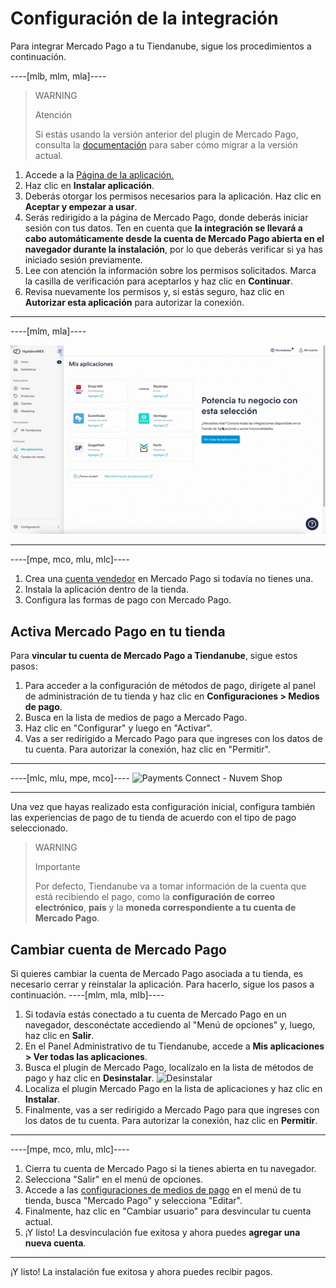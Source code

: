 # Configuración de la integración
 
Para integrar Mercado Pago a tu Tiendanube, sigue los procedimientos a continuación.

----[mlb, mlm, mla]----
> WARNING
>
> Atención
>
> Si estás usando la versión anterior del plugin de Mercado Pago, consulta la [documentación](/developers/es/docs/nuvemshop/how-tos/migration) para saber cómo migrar a la versión actual.

1. Accede a la [Página de la aplicación.](https://www.tiendanube.com/tienda-aplicaciones-nube/mercado-pago)
2. Haz clic en **Instalar aplicación**.
3. Deberás otorgar los permisos necesarios para la aplicación. Haz clic en **Aceptar y empezar a usar**.
4. Serás redirigido a la página de Mercado Pago, donde deberás iniciar sesión con tus datos. Ten en cuenta que **la integración se llevará a cabo automáticamente desde la cuenta de Mercado Pago abierta en el navegador durante la instalación**, por lo que deberás verificar si ya has iniciado sesión previamente.
5. Lee con atención la información sobre los permisos solicitados. Marca la casilla de verificación para aceptarlos y haz clic en **Continuar**.
6. Revisa nuevamente los permisos y, si estás seguro, haz clic en **Autorizar esta aplicación** para autorizar la conexión.

------------
----[mlm, mla]----

![Integration - Nuvemshop](/images/nuvemshop/plugin-mp-es.gif)

------------
----[mpe, mco, mlu, mlc]----
1. Crea una [cuenta vendedor](https://www.mercadopago[FAKER][URL][DOMAIN]/activities) en Mercado Pago si todavía no tienes una.
1. Instala la aplicación dentro de la tienda.
1. Configura las formas de pago con Mercado Pago.

## Activa Mercado Pago en tu tienda

Para **vincular tu cuenta de Mercado Pago a Tiendanube**, sigue estos pasos:

1. Para acceder a la configuración de métodos de pago, dirígete al panel de administración de tu tienda y haz clic en **Configuraciones > Medios de pago**.
2. Busca en la lista de medios de pago a Mercado Pago.
3. Haz clic en "Configurar" y luego en "Activar".
4. Vas a ser redirigido a Mercado Pago para que ingreses con los datos de tu cuenta. Para autorizar la conexión, haz clic en "Permitir".

------------
----[mlc, mlu, mpe, mco]----
![Payments Connect - Nuvem Shop](/images/nuvemshop/mx_tientanube_connect.gif)

------------
Una vez que hayas realizado esta configuración inicial, configura también las experiencias de pago de tu tienda de acuerdo con el tipo de pago seleccionado.

> WARNING
>
> Importante
>
> Por defecto, Tiendanube va a tomar información de la cuenta que está recibiendo el pago, como la **configuración de correo electrónico**, **país** y la **moneda correspondiente a tu cuenta de Mercado Pago**.

## Cambiar cuenta de Mercado Pago

Si quieres cambiar la cuenta de Mercado Pago asociada a tu tienda, es necesario cerrar y reinstalar la aplicación. Para hacerlo, sigue los pasos a continuación.
----[mlm, mla, mlb]----
1. Si todavía estás conectado a tu cuenta de Mercado Pago en un navegador, desconéctate accediendo al "Menú de opciones" y, luego, haz clic en **Salir**.
2. En el Panel Administrativo de tu Tiendanube, accede a **Mis aplicaciones > Ver todas las aplicaciones**. 
3. Busca el plugin de Mercado Pago, localízalo en la lista de métodos de pago y haz clic en **Desinstalar**.
   ![Desinstalar](/images/nuvemshop/desin-es.gif)
4. Localiza el plugin Mercado Pago en la lista de aplicaciones y haz clic en **Instalar**.
5. Finalmente, vas a ser redirigido a Mercado Pago para que ingreses con los datos de tu cuenta. Para autorizar la conexión, haz clic en **Permitir**.

------------
----[mpe, mco, mlu, mlc]----
1. Cierra tu cuenta de Mercado Pago si la tienes abierta en tu navegador.
2. Selecciona "Salir" en el menú de opciones.
3. Accede a las [configuraciones de medios de pago](https://mitiendanube.com/admin/payments/) en el menú de tu tienda, busca "Mercado Pago" y selecciona "Editar".
4. Finalmente, haz clic en "Cambiar usuario" para desvincular tu cuenta actual.
5. ¡Y listo! La desvinculación fue exitosa y ahora puedes **agregar una nueva cuenta**.

------------

¡Y listo! La instalación fue exitosa y ahora puedes recibir pagos.